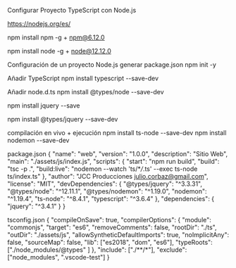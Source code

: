 Configurar Proyecto TypeScript con Node.js

https://nodejs.org/es/

npm install npm -g + npm@6.12.0

npm install node -g + node@12.12.0

Configuración de un proyecto Node.js generar package.json
npm init -y

Añadir TypeScript
npm install typescript --save-dev

Añadir node.d.ts
npm install @types/node --save-dev

npm install jquery --save

npm install @types/jquery --save-dev

compilación en vivo + ejecución
npm install ts-node --save-dev
npm install nodemon --save-dev

package.json
{
"name": "web",
"version": "1.0.0",
"description": "Sitio Web",
"main": "./assets/js/index.js",
"scripts": {
"start": "npm run build",
"build": "tsc -p .",
"build:live": "nodemon --watch 'ts/\*_/_.ts' --exec ts-node ts/index.ts"
},
"author": "JCC Producciones <julio.corbaz@gmail.com>",
"license": "MIT",
"devDependencies": {
"@types/jquery": "^3.3.31",
"@types/node": "^12.11.1",
"@types/nodemon": "^1.19.0",
"nodemon": "^1.19.4",
"ts-node": "^8.4.1",
"typescript": "^3.6.4"
},
"dependencies": {
"jquery": "^3.4.1"
}
}

tsconfig.json
{
"compileOnSave": true,
"compilerOptions": {
"module": "commonjs",
"target": "es6",
"removeComments": false,
"rootDir": "./ts",
"outDir": "./assets/js",
"allowSyntheticDefaultImports": true,
"noImplicitAny": false,
"sourceMap": false,
"lib": ["es2018", "dom", "es6"],
"typeRoots": ["./node_modules/@types" ]
},
"include": ["./**/*"],
"exclude": ["node_modules", ".vscode-test"]
}

